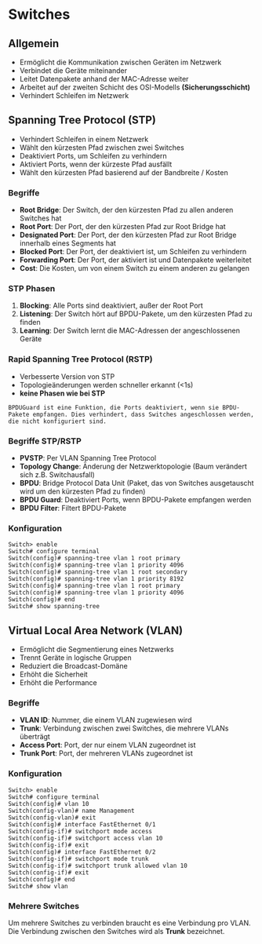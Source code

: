 # Switches

## Allgemein

- Ermöglicht die Kommunikation zwischen Geräten im Netzwerk
- Verbindet die Geräte miteinander
- Leitet Datenpakete anhand der MAC-Adresse weiter
- Arbeitet auf der zweiten Schicht des OSI-Modells **(Sicherungsschicht)**
- Verhindert Schleifen im Netzwerk

## Spanning Tree Protocol (STP)

- Verhindert Schleifen in einem Netzwerk
- Wählt den kürzesten Pfad zwischen zwei Switches
- Deaktiviert Ports, um Schleifen zu verhindern
- Aktiviert Ports, wenn der kürzeste Pfad ausfällt
- Wählt den kürzesten Pfad basierend auf der Bandbreite / Kosten

### Begriffe

- **Root Bridge**: Der Switch, der den kürzesten Pfad zu allen anderen Switches hat
- **Root Port**: Der Port, der den kürzesten Pfad zur Root Bridge hat
- **Designated Port**: Der Port, der den kürzesten Pfad zur Root Bridge innerhalb eines Segments hat
- **Blocked Port**: Der Port, der deaktiviert ist, um Schleifen zu verhindern
- **Forwarding Port**: Der Port, der aktiviert ist und Datenpakete weiterleitet
- **Cost**: Die Kosten, um von einem Switch zu einem anderen zu gelangen

### STP Phasen

1. **Blocking**: Alle Ports sind deaktiviert, außer der Root Port
2. **Listening**: Der Switch hört auf BPDU-Pakete, um den kürzesten Pfad zu finden
3. **Learning**: Der Switch lernt die MAC-Adressen der angeschlossenen Geräte

### Rapid Spanning Tree Protocol (RSTP)

- Verbesserte Version von STP
- Topologieänderungen werden schneller erkannt (<1s)
- **keine Phasen wie bei STP**

```plaintext
BPDUGuard ist eine Funktion, die Ports deaktiviert, wenn sie BPDU-Pakete empfangen. Dies verhindert, dass Switches angeschlossen werden, die nicht konfiguriert sind.
```

### Begriffe STP/RSTP

- **PVSTP**: Per VLAN Spanning Tree Protocol
- **Topology Change**: Änderung der Netzwerktopologie (Baum verändert sich z.B. Switchausfall)
- **BPDU**: Bridge Protocol Data Unit (Paket, das von Switches ausgetauscht wird um den kürzesten Pfad zu finden)
- **BPDU Guard**: Deaktiviert Ports, wenn BPDU-Pakete empfangen werden
- **BPDU Filter**: Filtert BPDU-Pakete

### Konfiguration

```plaintext
Switch> enable
Switch# configure terminal
Switch(config)# spanning-tree vlan 1 root primary
Switch(config)# spanning-tree vlan 1 priority 4096
Switch(config)# spanning-tree vlan 1 root secondary
Switch(config)# spanning-tree vlan 1 priority 8192
Switch(config)# spanning-tree vlan 1 root primary
Switch(config)# spanning-tree vlan 1 priority 4096
Switch(config)# end
Switch# show spanning-tree
```


## Virtual Local Area Network (VLAN)

- Ermöglicht die Segmentierung eines Netzwerks
- Trennt Geräte in logische Gruppen
- Reduziert die Broadcast-Domäne
- Erhöht die Sicherheit
- Erhöht die Performance

### Begriffe

- **VLAN ID**: Nummer, die einem VLAN zugewiesen wird
- **Trunk**: Verbindung zwischen zwei Switches, die mehrere VLANs überträgt
- **Access Port**: Port, der nur einem VLAN zugeordnet ist
- **Trunk Port**: Port, der mehreren VLANs zugeordnet ist

### Konfiguration

```plaintext
Switch> enable
Switch# configure terminal
Switch(config)# vlan 10
Switch(config-vlan)# name Management
Switch(config-vlan)# exit
Switch(config)# interface FastEthernet 0/1
Switch(config-if)# switchport mode access
Switch(config-if)# switchport access vlan 10
Switch(config-if)# exit
Switch(config)# interface FastEthernet 0/2
Switch(config-if)# switchport mode trunk
Switch(config-if)# switchport trunk allowed vlan 10
Switch(config-if)# exit
Switch(config)# end
Switch# show vlan
```

### Mehrere Switches

Um mehrere Switches zu verbinden braucht es eine Verbindung pro VLAN. Die Verbindung zwischen den Switches wird als **Trunk** bezeichnet.

